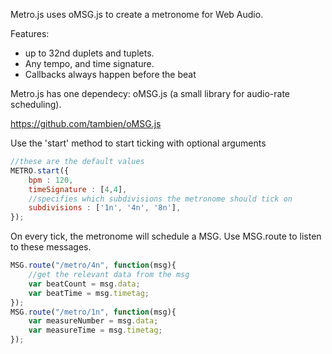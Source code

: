 Metro.js uses oMSG.js to create a metronome for Web Audio. 

Features: 
- up to 32nd duplets and tuplets.
- Any tempo, and time signature. 
- Callbacks always happen before the beat 

Metro.js has one dependecy: oMSG.js (a small library for audio-rate scheduling).

https://github.com/tambien/oMSG.js

Use the 'start' method to start ticking with optional arguments
```javascript
//these are the default values
METRO.start({
	bpm : 120,
	timeSignature : [4,4],
	//specifies which subdivisions the metronome should tick on 
	subdivisions : ['1n', '4n', '8n'],
});
``` 
On every tick, the metronome will schedule a MSG. Use MSG.route to listen to these messages.
```javascript
MSG.route("/metro/4n", function(msg){
	//get the relevant data from the msg
	var beatCount = msg.data;
	var beatTime = msg.timetag;
});
MSG.route("/metro/1n", function(msg){
	var measureNumber = msg.data;
	var measureTime = msg.timetag;
});
``` 


